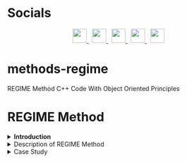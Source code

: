 # Socials

<p align="center">
  <a href="https://discord.com/users/xaprier#6129" target="_blank" rel="noreferrer">
    <img src="https://raw.githubusercontent.com/danielcranney/readme-generator/main/public/icons/socials/discord.svg" width="32" height="32" />
  </a>&nbsp
  <a href="https://www.github.com/xaprier" target="_blank" rel="noreferrer">
    <img src="https://raw.githubusercontent.com/danielcranney/readme-generator/main/public/icons/socials/github.svg" width="32" height="32" />
  </a>&nbsp
  <a href="http://www.instagram.com/xaprier.dev" target="_blank" rel="noreferrer">
    <img src="https://raw.githubusercontent.com/danielcranney/readme-generator/main/public/icons/socials/instagram.svg" width="32" height="32" />
  </a>&nbsp
  <a href="https://www.linkedin.com/in/xaprier/" target="_blank" rel="noreferrer">
    <img src="https://raw.githubusercontent.com/danielcranney/readme-generator/main/public/icons/socials/linkedin.svg" width="32" height="32" />
  </a>&nbsp
  <a href="https://twitter.com/xaprier_dev" target="_blank" rel="noreferrer">
    <img src="https://raw.githubusercontent.com/danielcranney/readme-generator/main/public/icons/socials/twitter.svg" width="32" height="32" />
  </a>
</p>

# methods-regime
 REGIME Method C++ Code With Object Oriented Principles 

# REGIME Method
<details>
    <summary><b>Introduction</b></summary>
    <p>
    The REGIME method, initially introduced by Hinloopen, Nijkamp, and Rietveld in
1983 [6, 7] is a multiple attribute qualitative method which solves the problem
using the REGIME matrix, and a final ranking of the alternatives is done. In the
final ranking, the weight of attributes, introduced by the decision maker, is
important and can influence the results. This technique is used for ranking the
sawability of ornamental and building stones [8] and evaluation and ranking of
coastal areas [9] due to its features. The REGIME method, used in various fields,
has the following features:
    </p>
    <ul>
      <li>It is one of the compensatory methods;</li>
      <li>The attributes are independent of each other;</li>
      <li>There is no need to convert the qualitative attributes into the quantitative
attributes.</li>
    </ul>
    <p>
    In this method, the matrix of alternatives and attributes is firstly formed based on
the information received from the decision maker as in Eq. (<a href="#1.1">1.1</a>).
    </p>
    <table align="center" border="true">
        <p align="center" id="1.1"><b>(1.1)</b>X<sub>(m,n)</sub>; i = 1,...,m; j = 1,...,n</p>
        <tr>
            <td><i>r</i><sub>11</sub></td>
            <td>...</td>
            <td><i>r</i><sub>1j</sub></td>
            <td>...</td>
            <td><i>r</i><sub>1n</sub></td>
        </tr>
        <tr>
            <td>...</td>
            <td>...</td>
            <td>...</td>
            <td>...</td>
            <td>...</td>
        </tr>
        <tr>
            <td><i>r</i><sub>i1</sub></td>
            <td>...</td>
            <td><i>r</i><sub>ij</sub></td>
            <td>...</td>
            <td><i>r</i><sub>in</sub></td>
        </tr>
        <tr>
            <td>...</td>
            <td>...</td>
            <td>...</td>
            <td>...</td>
            <td>...</td>
        </tr>
        <tr>
            <td><i>r</i><sub>m1</sub></td>
            <td>...</td>
            <td><i>r</i><sub>mj</sub></td>
            <td>...</td>
            <td><i>r</i><sub>mn</sub></td>
        </tr>
    </table><br>
</details>
<details>
  <summary>Description of REGIME Method</summary>

  ## 2.1 Superiority Index
  <p>
  In decision matrix of Eq. (2.1), r<sub>ij</sub> is the element of the decision matrix for <i>i</i>th
alternative in <i>j</i>th attribute. Then, the decision maker provides the weight of
attributes [ w<sub>1</sub> ; w<sub>2</sub> ; ... ; w<sub>n</sub> ]:
  </p>
  <p>
  The set of attributes in which alternative A<sub><i>f</i></sub> is at least as good as alternative A<sub><i>l</i></sub> ,
displayed by Ê<sub><i>fl</i></sub> .
 </p>

 ## 2.2 Superiority Identifier
 <p>
 The superiority identifier is calculated by Eq. (<a href="#2.2">2.2</a>).
 </p>
 <p align="center" id="2.2">
  <img alt="Eq 2.2" width="400" src="assets/formula1.png">
  </img>
  <br>
  (2.2)
  <br>
 </p>
 <p>where <i>w<sub>j</sub></i> represents the weight of attributes provided by the decision maker.</p>

 ## 2.3 Impacts Matrix
 <p>
 This matrix is derived from ranking the alternatives based on the attributes which
rank the alternatives from decision-matrix information.
 </p>

 ## 2.4 REGIME Matrix
 <p>
  The REGIME matrix is derived from pairwise comparison of alternatives. For example, if two alternatives of <i>A<sub>1</sub> , A<sub>2</sub> &isin; A</i> are considered, the status of <i>A<sub>1</sub> , A<sub>2</sub></i> alternatives should be compared to each other in all attributes.
 </p>
 <p>
 For each <i>C<sub>j</sub></i> attribute, the <i>E<sub>fl,j</sub></i> identifier is defined for each (<i>A<sub>f</sub> , A<sub>l</sub></i>) alternative as in Eq. (<a href="#2.3">2.3</a>) [6, 9].
 </p>
 <p align="center" id="2.3">
  <img src="assets/formula2.png" width="400"  alt="Eq 2.3">
  <br>
  (2.3)
 </p>
 <p>
 where (<i>r<sub>lj</sub> , r<sub>fj</sub></i> ) indicates the rank of (<i>A<sub>l</sub> , A<sub>f</sub></i> ) alternative based on the attribute <i>C<sub>j</sub></i> . When two alternatives are examined in all attributes, a vector is defined as in Eq. (<a href="#2.4">2.4</a>) [6, 9].
 </p>
 <p align="center" id="2.4">
  <img src="assets/formula3.png" width="400"  alt="Eq 2.4"></img><br>(2.4)
 </p>
 <p>
 The vector of Eq. (<a href="#2.4">2.4</a>) is called the REGIME, and the total matrix is result of the REGIME vectors.
 </p>

 ## 2.5 The Guide Index
 <b>The first technique:</b> The guide index <i>Ê<sub>jl</sub></i> is introduced as in Eq. (<a href="#2.5">2.5</a>) [9].
 <p align="center" id="2.5">
  <img src="assets/formula4.png" width="400" height="150" alt="Eq 2.5"></img><br>(2.5)
 </p>
 <i>Ê<sub>fl</sub></i> obtains a final ranking of alternatives.<br>

 The second technique: The value of the best alternative is obtained by the superior identifier <i>Ê<sub>fl</sub></i>. In fact, the REGIME method is based on the <i>Ê<sub>fl</sub></i> - <i>Ê<sub>lf</sub></i> subtract. The positive result of subtract indicates that alternative <i>A<sub>f</sub></i> is superior to the alternative <i>A<sub>l</sub></i> , and the negative result demonstrates the superiority of alternative <i>A<sub>l</sub></i> over alternative <i>A<sub>f</sub></i> .

 ## 2.6 The Final Ranking of Alternatives
 According to the two techniques presented in the previous step, the final ranking of alternatives can be determined based on the guide index.
</details>

<details>
  <summary>Case Study</summary>
  The dam construction project should be implemented by the relevant ministry. The project can be implemented by the relevant ministry (A<sub>1</sub>), domestic contractor (A<sub>2</sub>), or foreign contractor (A<sub>3</sub>). Attributes such as cost (C<sub>1</sub>), strength (<sub>2</sub>C), national reputation (C<sub>3</sub>), capacity (C<sub>4</sub>), and work hardness (C<sub>5</sub>) are available for decision making. <a href="#fig1.1">Fig. 1.1</a> displays the decision matrix. Further, <a href="#t1.1">Table 1.1</a> indicates the weight of the attributes. The purpose is to select the best contractor and express the final ranking of alternatives by the REGIME method.
  <br><br>
  <p align="center" id="fig1.1">
    <img src="assets/study1.png" width="400"></img><br>
    (Fig 1.1)
  </p>
  <p align="center" id="t1.1">
    <img src="assets/study2.png" width="400"></img><br>
    (Table 1.1)
  </p>

  ## Solution
  ### Superiority Index
  <p>
    The superiority attribute is computed as follows:
    <p align="center"><img src="assets/study3.png" width="400"></img></p>
  </p>

  ### Superiority Identifier
  <p>
    The superiority identifier is as follows:
    <p align="center"><img src="assets/study4.png" width="400"></img></p>
  </p>

  ### Impacts Matrix
  <p>
    Initially, the impacts matrix is formed based on ranking the alternatives. The negative attributes of cost and work hardness should be considered in this matrix. The first rank belongs to the lowest value, and the impacts matrix is as shown in <a href="#fig1.2">Fig. 1.2</a>.
    <p align="center" id="fig1.2">
      <img src="assets/study5.png" width="400"></img><br>
      (Fig 1.2)
    </p>
  </p>

  ### REGIME Matrix
  <p>
    The REGIME matrix, obtained from pairwise comparison in the impact matrix, is formed as shown in <a href="#fig1.3">Fig. 1.3</a>.
    <br>&nbsp;&nbsp;&nbsp;As:
    <p align="center">
      <img src="assets/study6.png" width="400"></img><br><br>
      <img src="assets/study7.png" id="fig1.3" width="400"></img><br>
      (Fig 1.3) REGIME Matrix
    </p>
  </p>

  ### The Guide Index
  <p>
    The guide index is obtained as follows:
    <p align="center">
      <i><b>
      Ê<sub>12</sub> = -0.500<br>
      Ê<sub>13</sub> = -0.500<br>
      Ê<sub>21</sub> = 0.500<br>
      Ê<sub>23</sub> = -0.300<br>
      Ê<sub>31</sub> = 0.500<br>
      Ê<sub>32</sub> = 0.300<br>
      </b></i>
    </p>
  </p>
</details>